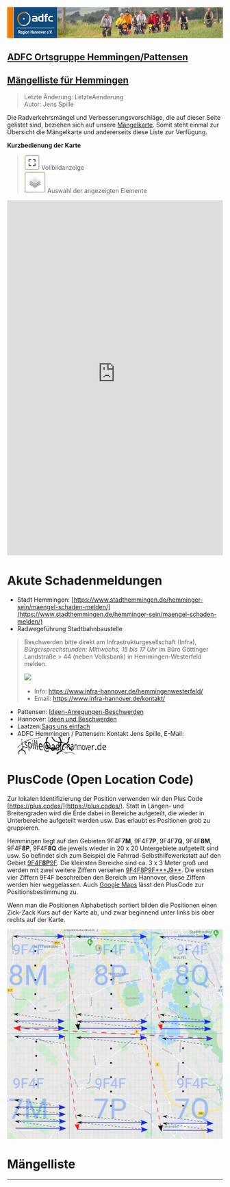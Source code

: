 [![](../banner.png)](http://www.adfc-hannover.de/)

## [ADFC Ortsgruppe Hemmingen/Pattensen](http://adfc-hemmingen-pattensen.github.io/)

## [Mängelliste für Hemmingen](http://adfc-hemmingen-pattensen.github.io/MaengellisteHem)

> Letzte Änderung: LetzteAenderung  
> Autor: Jens Spille

Die Radverkehrsmängel und Verbesserungsvorschläge, die auf dieser Seite gelistet sind, beziehen sich auf unsere [Mängelkarte](https://adfc-hemmingen-pattensen.github.io/\MaengelKarte/ADFC-Map.html). Somit steht einmal zur Übersicht die Mängelkarte und andererseits diese Liste zur Verfügung. 

**Kurzbedienung der Karte**

> ![](img\IconVollbild.png)  Vollbildanzeige  
> ![](img\IconLayers.png)  Auswahl der angezeigten Elemente

<iframe width="100%" height="830px" frameBorder="0" allowfullscreen=true src="https://adfc-hemmingen-pattensen.github.io/MaengelKarte/ADFC-Map.html"></iframe>

# Akute Schadenmeldungen

- Stadt Hemmingen: [https://www.stadthemmingen.de/hemminger-sein/maengel-schaden-melden/](https://www.stadthemmingen.de/hemminger-sein/maengel-schaden-melden/)
- Radwegeführung Stadtbahnbaustelle

> Beschwerden bitte direkt am Infrastrukturgesellschaft (Infra), *Bürgersprechstunden: Mittwochs, 15 bis 17 Uhr* im Büro Göttinger Landstraße > 44 (neben Volksbank) in Hemmingen-Westerfeld melden.
> 
> ![](https://i.imgur.com/uFiSpSh.png)
> 
> - Info: https://www.infra-hannover.de/hemmingenwesterfeld/
> - Email: https://www.infra-hannover.de/kontakt/

- Pattensen:
[Ideen-Anregungen-Beschwerden](https://www.pattensen.de/B%C3%BCrger-Familie/Ideen-Anregungen-Beschwerden)
- Hannover: [Ideen und Beschwerden](https://e-government.hannover-stadt.de/impulsweb.nsf/)
- Laatzen:[Sags uns einfach](https://www.laatzen.de/de/sags-uns-einfach.html)
- ADFC Hemmingen / Pattensen: Kontakt Jens Spille, E-Mail: ![](img\captchaEmail.png)

# PlusCode (Open Location Code)

Zur lokalen Identifizierung der Position verwenden wir den Plus Code [https://plus.codes/](https://plus.codes/). Statt in Längen- und Breitengraden wird die Erde dabei in Bereiche aufgeteilt, die wieder in Unterbereiche aufgeteilt werden usw.
Das erlaubt es Positionen grob zu gruppieren. 

Hemmingen liegt auf den Gebieten 9F4F**7M**, 9F4F**7P**, 9F4F**7Q**, 9F4F**8M**, 9F4F**8P**, 9F4F**8Q** die jeweils wieder in 20 x 20 Untergebiete aufgeteilt sind usw. So befindet sich zum Beispiel die Fahrrad-Selbsthilfewerkstatt auf den Gebiet [9F4F**8P**9F](https://plus.codes/9F4F8P9F). Die kleinsten Bereiche sind ca. 3 x 3 Meter groß und werden mit zwei weitere Ziffern versehen [9F4F8P9F**+J9**](https://plus.codes/9F4F8P9F+J9). Die ersten vier Ziffern 9F4F beschreiben den Bereich um Hannover, diese Ziffern werden hier weggelassen. Auch [Google Maps](https://www.google.com/maps/search/?api=1&query=9F4F8P9F%2BJ9) lässt den PlusCode zur Positionsbestimmung zu.

Wenn man die Positionen Alphabetisch sortiert bilden die Positionen einen Zick-Zack Kurs auf der Karte ab, und zwar beginnend unter links bis ober rechts auf der Karte.

![](img\ZickZackScan.svg)

# Mängelliste

---





